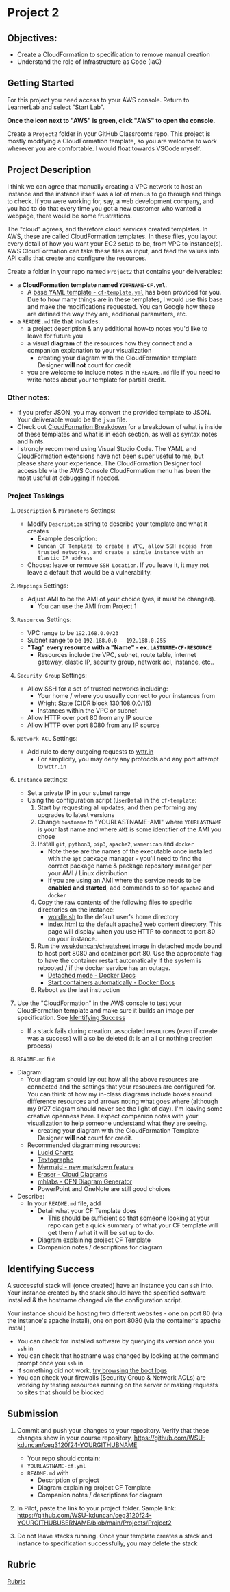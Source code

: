 # Project 2

## Objectives:

- Create a CloudFormation to specification to remove manual creation
- Understand the role of Infrastructure as Code (IaC)

## Getting Started

For this project you need access to your AWS console. Return to LearnerLab and select "Start Lab".

**Once the icon next to "AWS" is green, click "AWS" to open the console.**

Create a `Project2` folder in your GitHub Classrooms repo. This project is mostly modifying a CloudFormation template, so you are welcome to work wherever you are comfortable. I would float towards VSCode myself.
 
## Project Description

I think we can agree that manually creating a VPC network to host an instance and the instance itself was a lot of menus to go through and things to check. If you were working for, say, a web development company, and you had to do that every time you got a new customer who wanted a webpage, there would be some frustrations. 

The "cloud" agrees, and therefore cloud services created templates. In AWS, these are called CloudFormation templates. In these files, you layout every detail of how you want your EC2 setup to be, from VPC to instance(s). AWS CloudFormation can take these files as input, and feed the values into API calls that create and configure the resources.

Create a folder in your repo named `Project2` that contains your deliverables:
- a **CloudFormation template named `YOURNAME-CF.yml`**.
  - A [base YAML template - `cf-template.yml`](cf-template.yml) has been provided for you. Due to how many things are in these templates, I would use this base and make the modifications requested. You can Google how these are defined the way they are, additional parameters, etc.
- a `README.md` file that includes:
  - a project description & any additional how-to notes you'd like to leave for future you
  - a visual **diagram** of the resources how they connect and a companion explanation to your visualization
    - creating your diagram with the CloudFormation template Designer **will not** count for credit
  - you are welcome to include notes in the `README.md` file if you need to write notes about your template for partial credit.

### Other notes: 
- If you prefer JSON, you may convert the provided template to JSON. Your deliverable would be the `json` file.
- Check out [CloudFormation Breakdown](../../CourseNotes/AWS-CF-Breakdown.md) for a breakdown of what is inside of these templates and what is in each section, as well as syntax notes and hints.
- I strongly recommend using Visual Studio Code. The YAML and CloudFormation extensions have not been super useful to me, but please share your experience. The CloudFormation Designer tool accessible via the AWS Console CloudFormation menu has been the most useful at debugging if needed.

### Project Taskings

1. `Description` & `Parameters` Settings:

   - Modify `Description` string to describe your template and what it creates
     - Example description:
     - `Duncan CF Template to create a VPC, allow SSH access from trusted networks, and create a single instance with an Elastic IP address`
   - Choose: leave or remove `SSH Location`.  If you leave it, it may not leave a default that would be a vulnerability.

2. `Mappings` Settings:

   - Adjust AMI to be the AMI of your choice (yes, it must be changed).
     - You can use the AMI from Project 1

3. `Resources` Settings:

    - VPC range to be `192.168.0.0/23`
    - Subnet range to be `192.168.0.0 - 192.168.0.255`
    - **"Tag" every resource with a "Name" - ex. `LASTNAME-CF-RESOURCE`**
      - Resources include the VPC, subnet, route table, internet gateway, elastic IP, security group, network acl, instance, etc..

4. `Security Group` Settings:

   - Allow SSH for a set of trusted networks including:
     - Your home / where you usually connect to your instances from
     - Wright State (CIDR block 130.108.0.0/16)
     - Instances within the VPC or subnet
   - Allow HTTP over port 80 from any IP source
   - Allow HTTP over port 8080 from any IP source


5. `Network ACL` Settings:

    - Add rule to deny outgoing requests to [wttr.in](https://wttr.in/)
      - For simplicity, you may deny any protocols and any port attempt to `wttr.in`

6. `Instance` settings:

   - Set a private IP in your subnet range
   - Using the configuration script (`UserData`) in the `cf-template`:
     1. Start by requesting all updates, and then performing any upgrades to latest versions
     2. Change `hostname` to "YOURLASTNAME-AMI" where `YOURLASTNAME` is your last name and where `AMI` is some identifier of the AMI you chose
     3. Install `git`, `python3`, `pip3`, `apache2`, `wamerican` and `docker`
        - Note these are the names of the executable once installed with the `apt` package manager - you'll need to find the correct package name & package repository manager per your AMI / Linux distribution
        - If you are using an AMI where the service needs to be **enabled and started**, add commands to so for `apache2` and `docker`
     4. Copy the raw contents of the following files to specific directories on the instance:
        - [wordle.sh](https://raw.githubusercontent.com/pattonsgirl/CEG3120/refs/heads/main/Projects/Project2/wordle.sh) to the default user's home directory
        - [index.html](https://raw.githubusercontent.com/pattonsgirl/CEG3120/refs/heads/main/Projects/Project2/index.html) to the default apache2 web content directory. This page will display when you use HTTP to connect to port 80 on your instance.
     5. Run the [wsukduncan/cheatsheet](https://hub.docker.com/r/wsukduncan/cheatsheet) image in detached mode bound to host port 8080 and container port 80. Use the appropriate flag to have the container restart automatically if the system is rebooted / if the docker service has an outage.
        - [Detached mode - Docker Docs](https://docs.docker.com/reference/cli/docker/container/run/#detach)
        - [Start containers automatically - Docker Docs](https://docs.docker.com/engine/containers/start-containers-automatically/)
     6. Reboot as the last instruction
     

7. Use the "CloudFormation" in the AWS console to test your CloudFormation template and make sure it builds an image per specification.  See [Identifying Success](#identifying-success)
   
   - If a stack fails during creation, associated resources (even if create was a success) will also be deleted (it is an all or nothing creation process)

8. `README.md` file
  - Diagram:
    - Your diagram should lay out how all the above resources are connected and the settings that your resources are configured for.  You can think of how my in-class diagrams include boxes around difference resources and arrows noting what goes where (although my 9/27 diagram should never see the light of day).  I'm leaving some creative openness here.  I expect companion notes with your visualization to help someone understand what they are seeing.
       - creating your diagram with the CloudFormation Template Designer **will not** count for credit.  
    - Recommended diagramming resources: 
      - [Lucid Charts](https://www.lucidchart.com/pages/)
      - [Textographo](https://textografo.com/)
      - [Mermaid - new markdown feature](https://github.blog/2022-02-14-include-diagrams-markdown-files-mermaid/)
      - [Eraser - Cloud Diagrams](https://docs.tryeraser.com/docs/cloud-diagrams)
      - [mhlabs - CFN Diagram Generator](https://github.com/mhlabs/cfn-diagram)
      - PowerPoint and OneNote are still good choices
  - Describe:
    - In your `README.md` file, add
      - Detail what your CF Template does
        - This should be sufficient so that someone looking at your repo can get a quick summary of what your CF template will get them / what it will be set up to do.
      - Diagram explaining project CF Template
      - Companion notes / descriptions for diagram


## Identifying Success

A successful stack will (once created) have an instance you can `ssh` into. Your instance created by the stack should have the specified software installed & the hostname changed via the configuration script.

Your instance should be hosting two different websites - one on port 80 (via the instance's apache install), one on port 8080 (via the container's apache install)

- You can check for installed software by querying its version once you `ssh` in
- You can check that hostname was changed by looking at the command prompt once you `ssh` in
- If something did not work, [try browsing the boot logs](https://www.cyberciti.biz/faq/ubuntu-view-boot-log/)
- You can check your firewalls (Security Group & Network ACLs) are working by testing resources running on the server or making requests to sites that should be blocked

## Submission

1. Commit and push your changes to your repository. Verify that these changes show in your course repository, https://github.com/WSU-kduncan/ceg3120f24-YOURGITHUBNAME

   - Your repo should contain:
   - `YOURLASTNAME-cf.yml`
   - `README.md` with 
      - Description of project
      - Diagram explaining project CF Template
      - Companion notes / descriptions for diagram

2. In Pilot, paste the link to your project folder. Sample link: https://github.com/WSU-kduncan/ceg3120f24-YOURGITHUBUSERNAME/blob/main/Projects/Project2

3. Do not leave stacks running. Once your template creates a stack and instance to specification successfully, you may delete the stack

## Rubric

[Rubric](Rubric.md)
